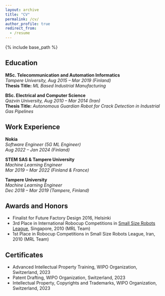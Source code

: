 ```yaml
---
layout: archive
title: "CV"
permalink: /cv/
author_profile: true
redirect_from:
  - /resume
---
```


{% include base_path %}

## Education
**MSc. Telecommunication and Automation Informatics**  
*Tampere University, Aug 2015 – Mar 2019 (Finland)*  
**Thesis Title:** *ML Based Industrial Manufacturing*

**BSc. Electrical and Computer Science**  
*Qazvin University, Aug 2010 – Mar 2014 (Iran)*   
**Thesis Title:** *Autonomous Guardian Robot for Crack Detection in Industrial Gas Pipelines*

## Work Experience
**Nokia**  
*Software Engineer (5G ML Engineer)*  
*Aug 2022 – Jan 2024 (Finland)*

**STEM SAS & Tampere University**  
*Machine Learning Engineer*  
*Mar 2019 – Mar 2022 (Finland & France)*

**Tampere University**  
*Machine Learning Engineer*  
*Dec 2018 – Mar 2019 (Tampere, Finland)*

## Awards and Honors
- Finalist for Future Factory Design 2016, Helsinki
- 3rd Place in International Robocup Competitions in [Small Size Robots League](https://www.robocup.org/), Singapore, 2010 (MRL Team)
- 1st Place in Robocup Competitions in Small Size Robots League, Iran, 2010 (MRL Team)

## Certificates
  
- Advanced Intellectual Property Training, WIPO Organization, Switzerland, 2023
- Patent Drafting, WIPO Organization, Switzerland, 2023
- Intellectual Property, Copyrights and Trademarks, WIPO Organization, Switzerland, 2023

